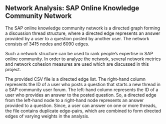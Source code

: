 Network Analysis: SAP Online Knowledge Community Network
----------------

The SAP online knowledge community network is a directed graph forming a discussion thread structure, where a directed edge represents an answer provided by a user to a question posted by another user. The network consists of 3415 nodes and 6090 edges. 

Such a network structure can be used to rank people’s expertise in SAP online community. In order to analyze the network, several network metrics and network cohesion measures are used which are discussed in this project. 

The provided CSV file is a directed edge list. The right-hand column represents the ID of a user who posts a question that starts a new thread in a SAP community user forum. The left-hand column represents the ID of a user who provides an answer to the posted question. So, a directed edge from the left-hand node to a right-hand node represents an answer provided to a question. Since, a user can answer on one or more threads, the file contains duplicate edge-pairs, which are combined to form directed edges of varying weights in the analysis.
